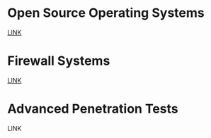 # Open Source Operating Systems

[LINK](OSOP.MD)


# Firewall Systems

[LINK](Firewall.MD)

# Advanced Penetration Tests

LINK
